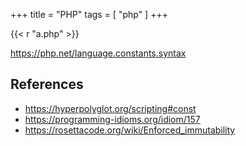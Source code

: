 +++
title = "PHP"
tags = [ "php" ]
+++

{{< r "a.php" >}}

<https://php.net/language.constants.syntax>

## References

- <https://hyperpolyglot.org/scripting#const>
- <https://programming-idioms.org/idiom/157>
- <https://rosettacode.org/wiki/Enforced_immutability>
